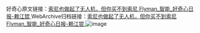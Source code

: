 好奇心原文链接：[索尼也做起了无人机，但你买不到索尼 Flyman_智能_好奇心日报-赖江锟 ](https://www.qdaily.com/articles/12522.html)
WebArchive归档链接：[索尼也做起了无人机，但你买不到索尼 Flyman_智能_好奇心日报-赖江锟 ](http://web.archive.org/web/20180922095721/http://www.qdaily.com:80/articles/12522.html)
![image](http://ww3.sinaimg.cn/large/007d5XDply1g3wjt4bvzzj30u02j07wh)